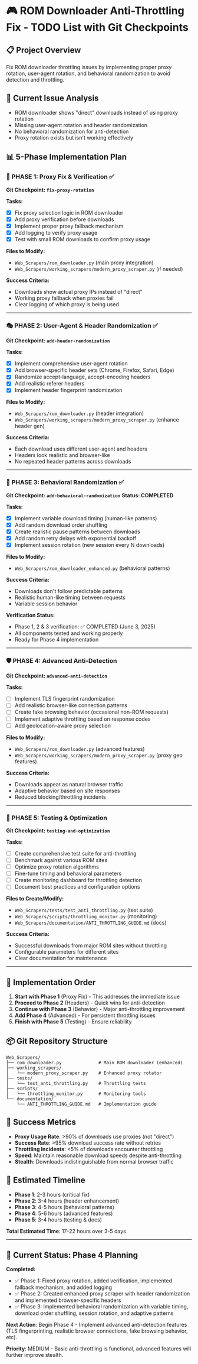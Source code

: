 # 🎮 ROM Downloader Anti-Throttling Fix - TODO List with Git Checkpoints

## 📋 Project Overview
Fix ROM downloader throttling issues by implementing proper proxy rotation, user-agent rotation, and behavioral randomization to avoid detection and throttling.

## 🎯 Current Issue Analysis
- ROM downloader shows "direct" downloads instead of using proxy rotation
- Missing user-agent rotation and header randomization  
- No behavioral randomization for anti-detection
- Proxy rotation exists but isn't working effectively

## 📊 5-Phase Implementation Plan

### 🔧 **PHASE 1: Proxy Fix & Verification** ✅
**Git Checkpoint: `fix-proxy-rotation`**

**Tasks:**
- [x] Fix proxy selection logic in ROM downloader
- [x] Add proxy verification before downloads
- [x] Implement proper proxy fallback mechanism
- [x] Add logging to verify proxy usage
- [x] Test with small ROM downloads to confirm proxy usage

**Files to Modify:**
- `Web_Scrapers/rom_downloader.py` (main proxy integration)
- `Web_Scrapers/working_scrapers/modern_proxy_scraper.py` (if needed)

**Success Criteria:**
- Downloads show actual proxy IPs instead of "direct"
- Working proxy fallback when proxies fail
- Clear logging of which proxy is being used

---

### 🎭 **PHASE 2: User-Agent & Header Randomization** ✅
**Git Checkpoint: `add-header-randomization`**

**Tasks:**
- [x] Implement comprehensive user-agent rotation
- [x] Add browser-specific header sets (Chrome, Firefox, Safari, Edge)
- [x] Randomize accept-language, accept-encoding headers
- [x] Add realistic referer headers
- [x] Implement header fingerprint randomization

**Files to Modify:**
- `Web_Scrapers/rom_downloader.py` (header integration)
- `Web_Scrapers/working_scrapers/modern_proxy_scraper.py` (enhance header gen)

**Success Criteria:**
- Each download uses different user-agent and headers
- Headers look realistic and browser-like
- No repeated header patterns across downloads

---

### 🎲 **PHASE 3: Behavioral Randomization** ✅
**Git Checkpoint: `add-behavioral-randomization`**
**Status: COMPLETED** 

**Tasks:**
- [x] Implement variable download timing (human-like patterns)
- [x] Add random download order shuffling
- [x] Create realistic pause patterns between downloads
- [x] Add random retry delays with exponential backoff
- [x] Implement session rotation (new session every N downloads)

**Files to Modify:**
- `Web_Scrapers/rom_downloader_enhanced.py` (behavioral patterns)

**Success Criteria:**
- Downloads don't follow predictable patterns
- Realistic human-like timing between requests
- Variable session behavior

**Verification Status:**
- Phase 1, 2 & 3 verification: ✅ COMPLETED (June 3, 2025)
- All components tested and working properly
- Ready for Phase 4 implementation

---

### 🛡️ **PHASE 4: Advanced Anti-Detection**
**Git Checkpoint: `advanced-anti-detection`**

**Tasks:**
- [ ] Implement TLS fingerprint randomization
- [ ] Add realistic browser-like connection patterns
- [ ] Create fake browsing behavior (occasional non-ROM requests)
- [ ] Implement adaptive throttling based on response codes
- [ ] Add geolocation-aware proxy selection

**Files to Modify:**
- `Web_Scrapers/rom_downloader.py` (advanced features)
- `Web_Scrapers/working_scrapers/modern_proxy_scraper.py` (proxy geo features)

**Success Criteria:**
- Downloads appear as natural browser traffic
- Adaptive behavior based on site responses
- Reduced blocking/throttling incidents

---

### 🔬 **PHASE 5: Testing & Optimization**
**Git Checkpoint: `testing-and-optimization`**

**Tasks:**
- [ ] Create comprehensive test suite for anti-throttling
- [ ] Benchmark against various ROM sites
- [ ] Optimize proxy rotation algorithms  
- [ ] Fine-tune timing and behavioral parameters
- [ ] Create monitoring dashboard for throttling detection
- [ ] Document best practices and configuration options

**Files to Create/Modify:**
- `Web_Scrapers/tests/test_anti_throttling.py` (test suite)
- `Web_Scrapers/scripts/throttling_monitor.py` (monitoring)
- `Web_Scrapers/documentation/ANTI_THROTTLING_GUIDE.md` (docs)

**Success Criteria:**
- Successful downloads from major ROM sites without throttling
- Configurable parameters for different sites
- Clear documentation for maintenance

---

## 🚀 Implementation Order

1. **Start with Phase 1** (Proxy Fix) - This addresses the immediate issue
2. **Proceed to Phase 2** (Headers) - Quick wins for anti-detection  
3. **Continue with Phase 3** (Behavior) - Major anti-throttling improvement
4. **Add Phase 4** (Advanced) - For persistent throttling issues
5. **Finish with Phase 5** (Testing) - Ensure reliability

## 📦 Git Repository Structure

```
Web_Scrapers/
├── rom_downloader.py              # Main ROM downloader (enhanced)
├── working_scrapers/
│   └── modern_proxy_scraper.py    # Enhanced proxy rotator
├── tests/
│   └── test_anti_throttling.py    # Throttling tests
├── scripts/
│   └── throttling_monitor.py      # Monitoring tools
└── documentation/
    └── ANTI_THROTTLING_GUIDE.md   # Implementation guide
```

## 🎯 Success Metrics

- **Proxy Usage Rate**: >90% of downloads use proxies (not "direct")
- **Success Rate**: >95% download success rate without retries
- **Throttling Incidents**: <5% of downloads encounter throttling
- **Speed**: Maintain reasonable download speeds despite anti-throttling
- **Stealth**: Downloads indistinguishable from normal browser traffic

## 📅 Estimated Timeline

- **Phase 1**: 2-3 hours (critical fix)
- **Phase 2**: 3-4 hours (header enhancement)  
- **Phase 3**: 4-5 hours (behavioral patterns)
- **Phase 4**: 5-6 hours (advanced features)
- **Phase 5**: 3-4 hours (testing & docs)

**Total Estimated Time**: 17-22 hours over 3-5 days

---

## 🔄 Current Status: Phase 4 Planning

**Completed:**
- ✅ Phase 1: Fixed proxy rotation, added verification, implemented fallback mechanism, and added logging
- ✅ Phase 2: Created enhanced proxy scraper with header randomization and implemented browser-specific headers
- ✅ Phase 3: Implemented behavioral randomization with variable timing, download order shuffling, session rotation, and adaptive patterns

**Next Action**: Begin Phase 4 - Implement advanced anti-detection features (TLS fingerprinting, realistic browser connections, fake browsing behavior, etc).

**Priority**: MEDIUM - Basic anti-throttling is functional, advanced features will further improve stealth.
